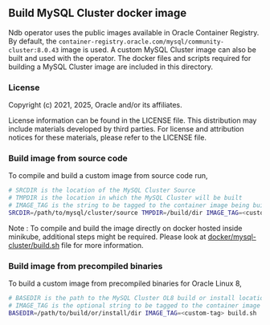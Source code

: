 ## Build MySQL Cluster docker image

Ndb operator uses the public images available in Oracle Container Registry. By default, the `container-registry.oracle.com/mysql/community-cluster:8.0.43` image is used. A custom MySQL Cluster image can also be built and used with the operator. The docker files and scripts required for building a MySQL Cluster image are included in this directory.

### License

Copyright (c) 2021, 2025, Oracle and/or its affiliates.

License information can be found in the LICENSE file. This distribution may include materials developed by third parties. For license and attribution notices for these materials, please refer to the LICENSE file.

### Build image from source code

To compile and build a custom image from source code run,
```sh
# SRCDIR is the location of the MySQL Cluster Source
# TMPDIR is the location in which the MySQL Cluster will be built
# IMAGE_TAG is the string to be tagged to the container image being built
SRCDIR=/path/to/mysql/cluster/source TMPDIR=/build/dir IMAGE_TAG=<custom-tag> build.sh
```

Note : To compile and build the image directly on docker hosted inside minikube, additional steps might be required. Please look at [docker/mysql-cluster/build.sh](docker/mysql-cluster/build.sh) file for more information.

### Build image from precompiled binaries

To build a custom image from precompiled binaries for Oracle Linux 8,
```sh
# BASEDIR is the path to the MySQL Cluster OL8 build or install location.
# IMAGE_TAG is the optional string to be tagged to the container image being built
BASEDIR=/path/to/build/or/install/dir IMAGE_TAG=<custom-tag> build.sh
```
